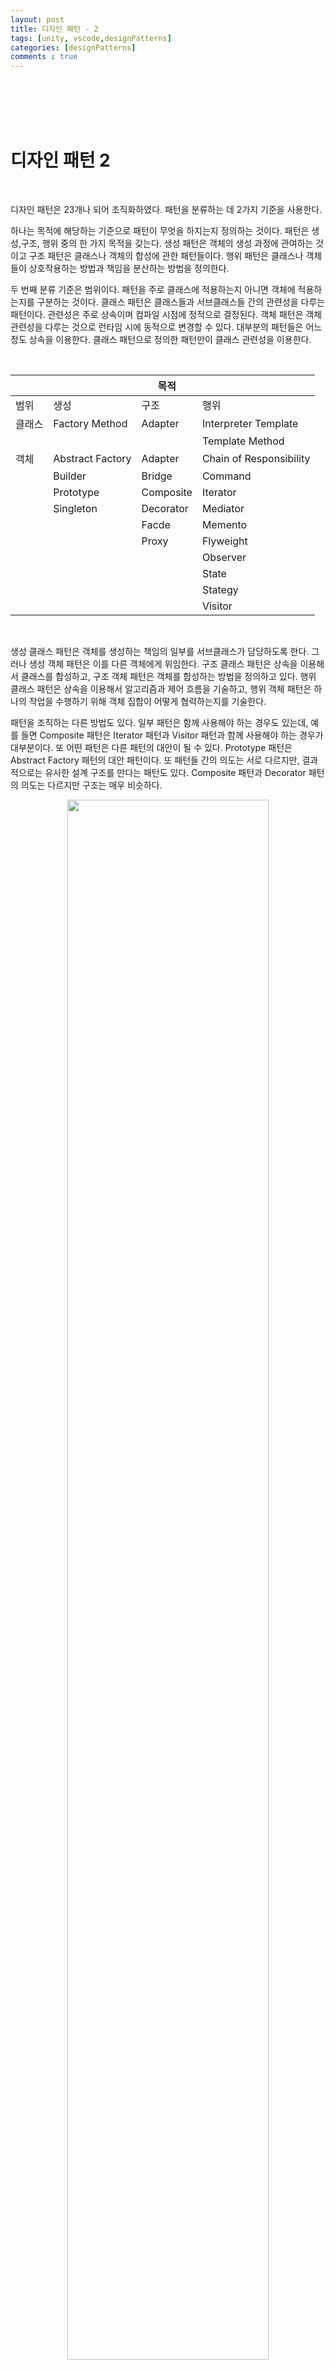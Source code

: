 ```yaml
---
layout: post
title: 디자인 패턴 - 2
tags: [unity, vscode,designPatterns]
categories: [designPatterns]
comments : true
---
```

<br>
<br>
<br>
<br>

# 디자인 패턴 2

<br>

디자인 패턴은 23개나 되어 조직화하였다. 패턴을 분류하는 데 2가지 기준을 사용한다. 

하나는 목적에 해당하는 기준으로 패턴이 무엇을 하지는지 정의하는 것이다. 패턴은 생성,구조, 행위 중의 한 가지 목적을 갖는다. 생성 패턴은 객체의 생성 과정에 관여하는 것이고 구조 패턴은 클래스나 객체의 합성에 관한 패턴들이다. 행위 패턴은 클래스나 객체들이 상호작용하는 방법과 책임을 분산하는 방법을 정의한다.

두 번째 분류 기준은 범위이다. 패턴을 주로 클래스에 적용하는지 아니면 객체에 적용하는지를 구분하는 것이다. 클래스 패턴은 클래스들과 서브클래스들 간의 관련성을 다루는 패턴이다. 관련성은 주로 상속이며 컴파일 시점에 정적으로 결정된다. 객체 패턴은 객체 관련성을 다루는 것으로 런타임 시에 동적으로 변경할 수 있다. 대부분의 패턴들은 어느 정도 상속을 이용한다. 클래스 패턴으로 정의한 패턴만이 클래스 관련성을 이용한다.

<br>

|||목적||
|-|-|-|-|
|범위|생성|구조|행위|
|클래스|Factory Method|Adapter|Interpreter Template|
||||Template Method|
|객체|Abstract Factory|Adapter|Chain of Responsibility|
||Builder|Bridge|Command|
||Prototype|Composite|Iterator|
||Singleton|Decorator|Mediator|
|||Facde|Memento|
|||Proxy|Flyweight|
||||Observer|
||||State|
||||Stategy|
||||Visitor|

<br>

생성 클래스 패턴은 객체를 생성하는 책임의 일부를 서브클래스가 담당하도록 한다. 그러나 생성 객체 패턴은 이를 다른 객체에게 위임한다. 구조 클래스 패턴은 상속을 이용해서 클래스를 합성하고, 구조 객체 패턴은 객체를 합성하는 방법을 정의하고 있다. 행위 클래스 패턴은 상속을 이용해서 알고리즘과 제어 흐름을 기술하고, 행위 객체 패턴은 하나의 작업을 수행하기 위해 객체 집합이 어떻게 협력하는지를 기술한다.

패턴을 조직하는 다른 방법도 있다. 일부 패턴은 함께 사용해야 하는 경우도 있는데, 예를 들면 Composite 패턴은 Iterator 패턴과 Visitor 패턴과 함께 사용해야 하는 경우가 대부분이다. 또 어떤 패턴은 다른 패턴의 대안이 될 수 있다. Prototype 패턴은 Abstract Factory 패턴의 대안 패턴이다. 또 패턴들 간의 의도는 서로 다르지만, 결과적으로는 유사한 설계 구조를 만다는 패턴도 있다. Composite 패턴과 Decorator 패턴의 의도는 다르지만 구조는 매우 비슷하다. 

<center><img src="\assets\img\algorithm\designpatterns\intro2-1.jpg" width="80%" height="80%"></center><br>

디자인 패턴을 조직할 수 있는 방법은 다양하다. 패턴을 다양한 각도로 생각해 보는 것은 패턴이 무엇을 하고, 패턴들을 어떻게 비교할 것이며, 언제 적용할 것인가에 대한 우리들의 인식을 강화시켜 줄 것이다. 

<br>
<br>
<br>
<br>

## 디자인 패턴을 이용하여 문제를 푸는 방법

<br>

디자인 패턴은 객체지향 설계자들이 매일 부딪히게 되는 많은 문제를 다양한 방법으로 해결해준다. 여기서 이들 문제 중 일부를 제시하고 디자인 패턴이 이 문제들을 어떻게 해결하는지 알아보자.

<br>
<br>

### 적당한 객체 찾기

<br>

객체지향 프로그램은 객체로 만들어진다. 객체는 데이터와 이 데이터를 처리하는 프로시저를 함께 묶은 단위이다. 프로시저를 일반적으로 메소드 또는 오퍼레이션이라고 부른다. 객체는 요청 또는 메시지를 클라이언트로부터 받으면서 오퍼레이션을 수행한다.

요청은 객체로 하여금 오퍼레이션을 실행하게 하는 유일한 방법이고 오퍼레이션은 객체의 내부 데이터의 상태를 변경하는 유일한 방법이다. 이러한 접근의 제약 사항으로 객체의 내부 상태는 캡슐화된다고 말한다. 객체 외부에서는 객체의 내부 데이터에 직접 접근할 수 없고, 객체의 내부 데이터 표현 방법을 알 수 없다.

객체지향 설계의 가장 어려운 부분은 시스템을 구설할 객체의 분할을 결정하는 것이다. 여러 요인을 고려해야 하기 때문에 매우 어려운 작업이다. 고려해야 할 요인이란 캡슐화, 크기 정하기, 종속성, 유연성, 성능, 진화, 재사용성 등을 의미한다. 이 모두를 어떻게 고려하는가에 따라서 서로 다른 방법으로 분할이 가능하다.

이 문제에 대해 객체지향 설계 방법론들을 서로 다른 접근법을 취하고 있다. 문제 기술서를 작성하고 명사와 동사를 추출해서 각각을 클래스와 오퍼레이션으로 만드는 방법도 있다. 시스템의 협력 관계나 책임성을 중심으로 설계를 하는 방법도 있고, 실세계를 모델로 만들고 이를 분석해 설계로 전이하는 과정에서 객체로 바꾸는 방법을 사용할 수도 있다. 그러나 어느 방법이 가장 돟은 방법이다라고는 말할 수 없다.

설계 단계의 객체들 대부분은 분석 모델에서부터 만들어진 것이다. 그러나 객체지향 설계는 실세계와 대응 관계를 갖지 못할 때가 많다. 즉, 분석 모델의 객체는 실세계 객체들이지만, 설계 모델의 객체는 배열, 리스트와 같은 구현에 가까운 클래스들도 존재한다. 어떤 설계 클래스들은 높은 수준의 추상화를 보일 수도 있는데, 예를 들어 Composite 패턴은 분석 모델과 물리적 대응 관계를 갖지는 않지만, 객체들을 동일하게 다루게 해주는 새로운 추상화 개념이다. 실세계를 그대로 반영하는 모델링만을 강조한다면 현재의 실세계는 반영할 수 있지만 미래의 실세계는 반영할 수 없다. 설계 단계 동안 만들어 내야 하는 새로운 추상화는 설계의 유연성을 증진하기 위한 중요한 노력 중 하나이다.

디자인 패턴은 모호한 추상화 개념을 찾아서 이를 객체로 만들어 준다. 처음 객체지향 프로그래밍을 하는 개발자들에게 프로세스나 알고리즘을 객체로 만드는 것은 자연스러운 일이 아니다. 그러나 프로세스나 알고리즘을 객체로 만드는 것은 유연한 설계를 만드는 데 필수적인 일이다.

Strategy 패턴은 상호 교환이 가능한 알고리즘군을 어떻게 구현할지를 설명하고 있다. State 패턴은 대상들의 각 상태를 객체로 만들었다. 이들 상태 객체들은 분석 단계에서는 거의 식별하기 어려운 것이고 설계의 초기 단계에서조차 어려운 일이다. 그러나 상태 객체, 알고리즘 객체 등은 설계를 좀더 유연하고 재사용한 것으로 만들려는 별도의 과정을 통해서나 발견할 수 있다.

<br>
<br>
<br>

### 객체의 크기에 대한 결정

<br>

객체는 크기와 수에서 매우 다양함을 보일 수 있다. 
  







<br>
<br>
<br>
<br>
<br>
<br>
<br>
<br>
<br>
<br>
<br>
<br>
<br>
<br>


>이 포스팅은 `GOF의 디자인 패턴` 내용의 일부를 작성하였습니다.

>Erich Gramma, Richard Helm, Palph Johnson, John Vlissides 공저 (김정아 역)


